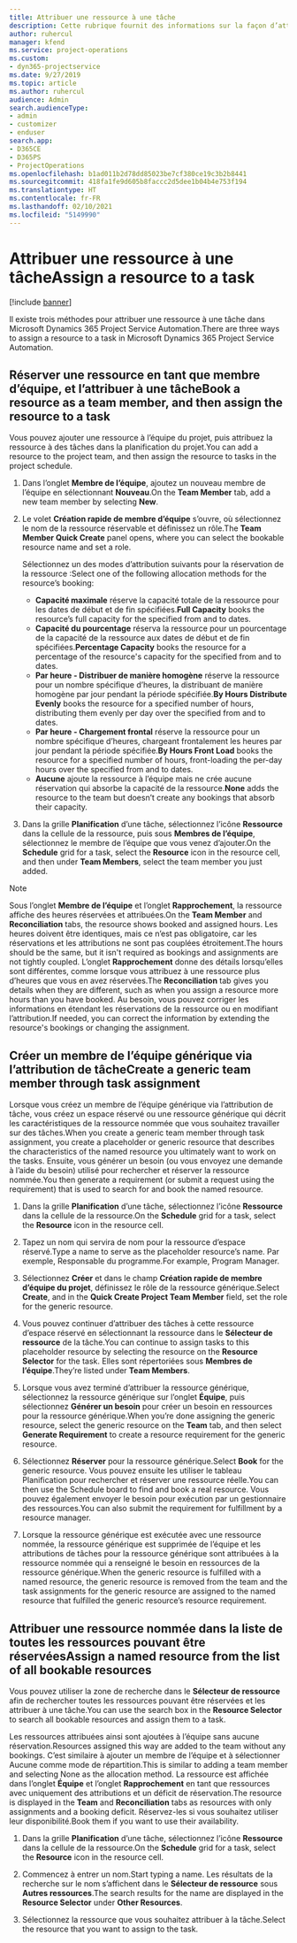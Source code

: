 ```yaml
---
title: Attribuer une ressource à une tâche
description: Cette rubrique fournit des informations sur la façon d’attribuer des ressources aux tâches.
author: ruhercul
manager: kfend
ms.service: project-operations
ms.custom:
- dyn365-projectservice
ms.date: 9/27/2019
ms.topic: article
ms.author: ruhercul
audience: Admin
search.audienceType:
- admin
- customizer
- enduser
search.app:
- D365CE
- D365PS
- ProjectOperations
ms.openlocfilehash: b1ad011b2d78dd85023be7cf380ce19c3b2b8441
ms.sourcegitcommit: 418fa1fe9d605b8faccc2d5dee1b04b4e753f194
ms.translationtype: HT
ms.contentlocale: fr-FR
ms.lasthandoff: 02/10/2021
ms.locfileid: "5149990"
---
```

# <a name="assign-a-resource-to-a-task"></a><span data-ttu-id="6d44c-103">Attribuer une ressource à une tâche</span><span class="sxs-lookup"><span data-stu-id="6d44c-103">Assign a resource to a task</span></span>

[!include [banner](../includes/psa-now-project-operations.md)]

<span data-ttu-id="6d44c-104">Il existe trois méthodes pour attribuer une ressource à une tâche dans Microsoft Dynamics 365 Project Service Automation.</span><span class="sxs-lookup"><span data-stu-id="6d44c-104">There are three ways to assign a resource to a task in Microsoft Dynamics 365 Project Service Automation.</span></span>

## <a name="book-a-resource-as-a-team-member-and-then-assign-the-resource-to-a-task"></a><span data-ttu-id="6d44c-105">Réserver une ressource en tant que membre d’équipe, et l’attribuer à une tâche</span><span class="sxs-lookup"><span data-stu-id="6d44c-105">Book a resource as a team member, and then assign the resource to a task</span></span>

<span data-ttu-id="6d44c-106">Vous pouvez ajouter une ressource à l’équipe du projet, puis attribuez la ressource à des tâches dans la planification du projet.</span><span class="sxs-lookup"><span data-stu-id="6d44c-106">You can add a resource to the project team, and then assign the resource to tasks in the project schedule.</span></span>

1. <span data-ttu-id="6d44c-107">Dans l’onglet **Membre de l’équipe**, ajoutez un nouveau membre de l’équipe en sélectionnant **Nouveau**.</span><span class="sxs-lookup"><span data-stu-id="6d44c-107">On the **Team Member** tab, add a new team member by selecting **New**.</span></span> 

2. <span data-ttu-id="6d44c-108">Le volet **Création rapide de membre d’équipe** s’ouvre, où sélectionnez le nom de la ressource réservable et définissez un rôle.</span><span class="sxs-lookup"><span data-stu-id="6d44c-108">The **Team Member Quick Create** panel opens, where you can select the bookable resource name and set a role.</span></span> 

    <span data-ttu-id="6d44c-109">Sélectionnez un des modes d’attribution suivants pour la réservation de la ressource :</span><span class="sxs-lookup"><span data-stu-id="6d44c-109">Select one of the following allocation methods for the resource’s booking:</span></span>

    - <span data-ttu-id="6d44c-110">**Capacité maximale** réserve la capacité totale de la ressource pour les dates de début et de fin spécifiées.</span><span class="sxs-lookup"><span data-stu-id="6d44c-110">**Full Capacity** books the resource’s full capacity for the specified from and to dates.</span></span>
    - <span data-ttu-id="6d44c-111">**Capacité du pourcentage** réserva la ressource pour un pourcentage de la capacité de la ressource aux dates de début et de fin spécifiées.</span><span class="sxs-lookup"><span data-stu-id="6d44c-111">**Percentage Capacity** books the resource for a percentage of the resource's capacity for the specified from and to dates.</span></span>
    - <span data-ttu-id="6d44c-112">**Par heure - Distribuer de manière homogène** réserve la ressource pour un nombre spécifique d’heures, la distribuant de manière homogène par jour pendant la période spécifiée.</span><span class="sxs-lookup"><span data-stu-id="6d44c-112">**By Hours Distribute Evenly** books the resource for a specified number of hours, distributing them evenly per day over the specified from and to dates.</span></span>
    - <span data-ttu-id="6d44c-113">**Par heure - Chargement frontal** réserve la ressource pour un nombre spécifique d’heures, chargeant frontalement les heures par jour pendant la période spécifiée.</span><span class="sxs-lookup"><span data-stu-id="6d44c-113">**By Hours Front Load** books the resource for a specified number of hours, front-loading the per-day hours over the specified from and to dates.</span></span>
    - <span data-ttu-id="6d44c-114">**Aucune** ajoute la ressource à l’équipe mais ne crée aucune réservation qui absorbe la capacité de la ressource.</span><span class="sxs-lookup"><span data-stu-id="6d44c-114">**None** adds the resource to the team but doesn’t create any bookings that absorb their capacity.</span></span>

3. <span data-ttu-id="6d44c-115">Dans la grille **Planification** d’une tâche, sélectionnez l’icône **Ressource** dans la cellule de la ressource, puis sous **Membres de l’équipe**, sélectionnez le membre de l’équipe que vous venez d’ajouter.</span><span class="sxs-lookup"><span data-stu-id="6d44c-115">On the **Schedule** grid for a task, select the **Resource** icon in the resource cell, and then under **Team Members**, select the team member you just added.</span></span> 

> [!NOTE]
> <span data-ttu-id="6d44c-116">Sous l’onglet **Membre de l’équipe** et l’onglet **Rapprochement**, la ressource affiche des heures réservées et attribuées.</span><span class="sxs-lookup"><span data-stu-id="6d44c-116">On the **Team Member** and **Reconciliation** tabs, the resource shows booked and assigned hours.</span></span> <span data-ttu-id="6d44c-117">Les heures doivent être identiques, mais ce n’est pas obligatoire, car les réservations et les attributions ne sont pas couplées étroitement.</span><span class="sxs-lookup"><span data-stu-id="6d44c-117">The hours should be the same, but it isn't required as bookings and assignments are not tightly coupled.</span></span> <span data-ttu-id="6d44c-118">L’onglet **Rapprochement** donne des détails lorsqu’elles sont différentes, comme lorsque vous attribuez à une ressource plus d’heures que vous en avez réservées.</span><span class="sxs-lookup"><span data-stu-id="6d44c-118">The **Reconciliation** tab gives you details when they are different, such as when you assign a resource more hours than you have booked.</span></span> <span data-ttu-id="6d44c-119">Au besoin, vous pouvez corriger les informations en étendant les réservations de la ressource ou en modifiant l’attribution.</span><span class="sxs-lookup"><span data-stu-id="6d44c-119">If needed, you can correct the information by extending the resource's bookings or changing the assignment.</span></span>

## <a name="create-a-generic-team-member-through-task-assignment"></a><span data-ttu-id="6d44c-120">Créer un membre de l’équipe générique via l’attribution de tâche</span><span class="sxs-lookup"><span data-stu-id="6d44c-120">Create a generic team member through task assignment</span></span>

<span data-ttu-id="6d44c-121">Lorsque vous créez un membre de l’équipe générique via l’attribution de tâche, vous créez un espace réservé ou une ressource générique qui décrit les caractéristiques de la ressource nommée que vous souhaitez travailler sur des tâches.</span><span class="sxs-lookup"><span data-stu-id="6d44c-121">When you create a generic team member through task assignment, you create a placeholder or generic resource that describes the characteristics of the named resource you ultimately want to work on the tasks.</span></span> <span data-ttu-id="6d44c-122">Ensuite, vous générer un besoin (ou vous envoyez une demande à l’aide du besoin) utilisé pour rechercher et réserver la ressource nommée.</span><span class="sxs-lookup"><span data-stu-id="6d44c-122">You then generate a requirement (or submit a request using the requirement) that is used to search for and book the named resource.</span></span>

1. <span data-ttu-id="6d44c-123">Dans la grille **Planification** d’une tâche, sélectionnez l’icône **Ressource** dans la cellule de la ressource.</span><span class="sxs-lookup"><span data-stu-id="6d44c-123">On the **Schedule** grid for a task, select the **Resource** icon in the resource cell.</span></span>

2. <span data-ttu-id="6d44c-124">Tapez un nom qui servira de nom pour la ressource d’espace réservé.</span><span class="sxs-lookup"><span data-stu-id="6d44c-124">Type a name to serve as the placeholder resource’s name.</span></span> <span data-ttu-id="6d44c-125">Par exemple, Responsable du programme.</span><span class="sxs-lookup"><span data-stu-id="6d44c-125">For example, Program Manager.</span></span>

3. <span data-ttu-id="6d44c-126">Sélectionnez **Créer** et dans le champ **Création rapide de membre d’équipe du projet**, définissez le rôle de la ressource générique.</span><span class="sxs-lookup"><span data-stu-id="6d44c-126">Select **Create**, and in the **Quick Create Project Team Member** field, set the role for the generic resource.</span></span>

4. <span data-ttu-id="6d44c-127">Vous pouvez continuer d’attribuer des tâches à cette ressource d’espace réservé en sélectionnant la ressource dans le **Sélecteur de ressource** de la tâche.</span><span class="sxs-lookup"><span data-stu-id="6d44c-127">You can continue to assign tasks to this placeholder resource by selecting the resource on the **Resource Selector** for the task.</span></span> <span data-ttu-id="6d44c-128">Elles sont répertoriées sous **Membres de l’équipe**.</span><span class="sxs-lookup"><span data-stu-id="6d44c-128">They’re listed under **Team Members**.</span></span>

5. <span data-ttu-id="6d44c-129">Lorsque vous avez terminé d’attribuer la ressource générique, sélectionnez la ressource générique sur l’onglet **Équipe**, puis sélectionnez **Générer un besoin** pour créer un besoin en ressources pour la ressource générique.</span><span class="sxs-lookup"><span data-stu-id="6d44c-129">When you’re done assigning the generic resource, select the generic resource on the **Team** tab, and then select **Generate Requirement** to create a resource requirement for the generic resource.</span></span>

6. <span data-ttu-id="6d44c-130">Sélectionnez **Réserver** pour la ressource générique.</span><span class="sxs-lookup"><span data-stu-id="6d44c-130">Select **Book** for the generic resource.</span></span> <span data-ttu-id="6d44c-131">Vous pouvez ensuite les utiliser le tableau Planification pour rechercher et réserver une ressource réelle.</span><span class="sxs-lookup"><span data-stu-id="6d44c-131">You can then use the Schedule board to find and book a real resource.</span></span> <span data-ttu-id="6d44c-132">Vous pouvez également envoyer le besoin pour exécution par un gestionnaire des ressources.</span><span class="sxs-lookup"><span data-stu-id="6d44c-132">You can also submit the requirement for fulfillment by a resource manager.</span></span>

7. <span data-ttu-id="6d44c-133">Lorsque la ressource générique est exécutée avec une ressource nommée, la ressource générique est supprimée de l’équipe et les attributions de tâches pour la ressource générique sont attribuées à la ressource nommée qui a renseigné le besoin en ressources de la ressource générique.</span><span class="sxs-lookup"><span data-stu-id="6d44c-133">When the generic resource is fulfilled with a named resource, the generic resource is removed from the team and the task assignments for the generic resource are assigned to the named resource that fulfilled the generic resource’s resource requirement.</span></span>

## <a name="assign-a-named-resource-from-the-list-of-all-bookable-resources"></a><span data-ttu-id="6d44c-134">Attribuer une ressource nommée dans la liste de toutes les ressources pouvant être réservées</span><span class="sxs-lookup"><span data-stu-id="6d44c-134">Assign a named resource from the list of all bookable resources</span></span>

<span data-ttu-id="6d44c-135">Vous pouvez utiliser la zone de recherche dans le **Sélecteur de ressource** afin de rechercher toutes les ressources pouvant être réservées et les attribuer à une tâche.</span><span class="sxs-lookup"><span data-stu-id="6d44c-135">You can use the search box in the **Resource Selector** to search all bookable resources and assign them to a task.</span></span>

<span data-ttu-id="6d44c-136">Les ressources attribuées ainsi sont ajoutées à l’équipe sans aucune réservation.</span><span class="sxs-lookup"><span data-stu-id="6d44c-136">Resources assigned this way are added to the team without any bookings.</span></span> <span data-ttu-id="6d44c-137">C’est similaire à ajouter un membre de l’équipe et à sélectionner Aucune comme mode de répartition.</span><span class="sxs-lookup"><span data-stu-id="6d44c-137">This is similar to adding a team member and selecting None as the allocation method.</span></span> <span data-ttu-id="6d44c-138">La ressource est affichée dans l’onglet **Équipe** et l’onglet **Rapprochement** en tant que ressources avec uniquement des attributions et un déficit de réservation.</span><span class="sxs-lookup"><span data-stu-id="6d44c-138">The resource is displayed in the **Team** and **Reconciliation** tabs as resources with only assignments and a booking deficit.</span></span> <span data-ttu-id="6d44c-139">Réservez-les si vous souhaitez utiliser leur disponibilité.</span><span class="sxs-lookup"><span data-stu-id="6d44c-139">Book them if you want to use their availability.</span></span>

1. <span data-ttu-id="6d44c-140">Dans la grille **Planification** d’une tâche, sélectionnez l’icône **Ressource** dans la cellule de la ressource.</span><span class="sxs-lookup"><span data-stu-id="6d44c-140">On the **Schedule** grid for a task, select the **Resource** icon in the resource cell.</span></span>

2. <span data-ttu-id="6d44c-141">Commencez à entrer un nom.</span><span class="sxs-lookup"><span data-stu-id="6d44c-141">Start typing a name.</span></span> <span data-ttu-id="6d44c-142">Les résultats de la recherche sur le nom s’affichent dans le **Sélecteur de ressource** sous **Autres ressources**.</span><span class="sxs-lookup"><span data-stu-id="6d44c-142">The search results for the name are displayed in the **Resource Selector** under **Other Resources**.</span></span>

3. <span data-ttu-id="6d44c-143">Sélectionnez la ressource que vous souhaitez attribuer à la tâche.</span><span class="sxs-lookup"><span data-stu-id="6d44c-143">Select the resource that you want to assign to the task.</span></span>

